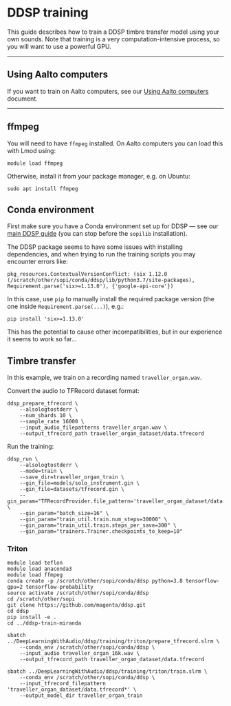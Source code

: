 # DDSP training

This guide describes how to train a DDSP timbre transfer model using your own sounds. Note that training is a very computation-intensive process, so you will want to use a powerful GPU.

----

## Using Aalto computers

If you want to train on Aalto computers, see our [Using Aalto computers](../using-aalto-computers.md) document.

----

## ffmpeg

You will need to have `ffmpeg` installed. On Aalto computers you can load this with Lmod using:

```
module load ffmpeg
```

Otherwise, install it from your package manager, e.g. on Ubuntu:

```
sudo apt install ffmpeg
```

## Conda environment

First make sure you have a Conda environment set up for DDSP — see our [main DDSP guide](README.md) (you can stop before the `sopilib` installation).

The DDSP package seems to have some issues with installing dependencies, and when trying to run the training scripts you may encounter errors like:

```
pkg_resources.ContextualVersionConflict: (six 1.12.0 (/scratch/other/sopi/conda/ddsp/lib/python3.7/site-packages), Requirement.parse('six>=1.13.0'), {'google-api-core'})
```

In this case, use `pip` to manually install the required package version (the one inside `Requirement.parse(...)`), e.g.:

```
pip install 'six>=1.13.0'
```

This has the potential to cause other incompatibilities, but in our experience it seems to work so far...

## Timbre transfer

In this example, we train on a recording named `traveller_organ.wav`.

Convert the audio to TFRecord dataset format:

```
ddsp_prepare_tfrecord \
    --alsologtostderr \
    --num_shards 10 \
    --sample_rate 16000 \
    --input_audio_filepatterns traveller_organ.wav \
    --output_tfrecord_path traveller_organ_dataset/data.tfrecord
```

Run the training:

```
ddsp_run \
    --alsologtostderr \
    --mode=train \
    --save_dir=traveller_organ_train \
    --gin_file=models/solo_instrument.gin \
    --gin_file=datasets/tfrecord.gin \
    --gin_param="TFRecordProvider.file_pattern='traveller_organ_dataset/data.tfrecord*'" \
    --gin_param="batch_size=16" \
    --gin_param="train_util.train.num_steps=30000" \
    --gin_param="train_util.train.steps_per_save=300" \
    --gin_param="trainers.Trainer.checkpoints_to_keep=10"
```

### Triton

```
module load teflon
module load anaconda3
module load ffmpeg
conda create -p /scratch/other/sopi/conda/ddsp python=3.8 tensorflow-gpu=2 tensorflow-probability
source activate /scratch/other/sopi/conda/ddsp
cd /scratch/other/sopi
git clone https://github.com/magenta/ddsp.git
cd ddsp
pip install -e .
cd ../ddsp-train-miranda
```

```
sbatch ../DeepLearningWithAudio/ddsp/training/triton/prepare_tfrecord.slrm \
    --conda_env /scratch/other/sopi/conda/ddsp \
    --input_audio traveller_organ_16k.wav \
    --output_tfrecord_path traveller_organ_dataset/data.tfrecord    
```

```
sbatch ../DeepLearningWithAudio/ddsp/training/triton/train.slrm \
    --conda_env /scratch/other/sopi/conda/ddsp \
    --input_tfrecord_filepattern 'traveller_organ_dataset/data.tfrecord*' \
    --output_model_dir traveller_organ_train
```